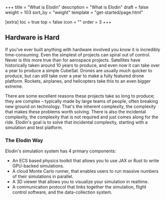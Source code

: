 +++
title = "What is Elodin"
description = "What is Elodin"
draft = false
weight = 103
sort_by = "weight"
template = "get-started/page.html"

[extra]
toc = true
top = false
icon = ""
order = 3
+++

## Hardware is Hard
If you've ever built anything with hardware involved you know it is incredibly time-consuming. Even the simplest of projects can spiral out of control.
Never is this more true than for aerospace projects. Satellites have historically taken around 10 years to produce, and even now it can take over a year to produce a simple CubeSat. Drones are usually much quicker to produce, but can still take over a year to make a fully featured drone platform. Rockets, airplanes, and helicopters take this to an even bigger extreme.

There are some excellent reasons these projects take so long to produce; they are complex – typically made by large teams of people, often breaking new ground on technology. That's the inherent complexity, the complexity that makes these problems worth solving. There is also the incidental complexity, the complexity that is not required and just comes along for the ride. Elodin's goal is to solve that incidental complexity, starting with a simulation and test platform.


### The Elodin Way

Elodin's simulation system has 4 primary components:
- An ECS based physics toolkit that allows you to use JAX or Rust to write GPU-backed simulations.
- A cloud Monte Carlo runner, that enables users to run massive numbers of their simulations in parallel.
- A 3D viewer that allows you to visualize your simulation in realtime.
- A communication protocol that links together the simulation, flight control software, and the data-collection system.

